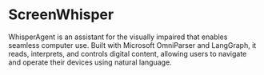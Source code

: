 # ScreenWhisper
WhisperAgent is an assistant for the visually impaired that enables seamless computer use. Built with Microsoft OmniParser and LangGraph, it reads, interprets, and controls digital content, allowing users to navigate and operate their devices using natural language.
